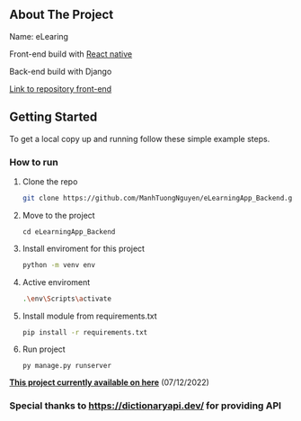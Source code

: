 ## About The Project
Name: eLearing

Front-end build with [React native](https://reactnative.dev/)

Back-end build with Django

[Link to repository front-end](https://github.com/ManhTuongNguyen/eLearningApp)


## Getting Started
To get a local copy up and running follow these simple example steps.
### How to run
1. Clone the repo
   ```sh
   git clone https://github.com/ManhTuongNguyen/eLearningApp_Backend.git
   ```
2. Move to the project
   ```
   cd eLearningApp_Backend
   ```
3. Install enviroment for this project
   ```sh
   python -m venv env
   ```
4. Active enviroment
   ```sh
   .\env\Scripts\activate
   ```
5. Install module from requirements.txt
   ```sh
   pip install -r requirements.txt
   ```
6. Run project
    ```
    py manage.py runserver
    ```
**[This project currently available on here](https://mtuongpk.pythonanywhere.com/)** (07/12/2022)

### Special thanks to https://dictionaryapi.dev/ for providing API
